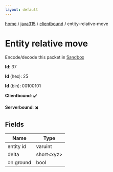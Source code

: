 ```yaml
---
layout: default
---
```


[home](/)  /  [java315](/protocol/java315)  /  [clientbound](/protocol/java315/clientbound)  /  entity-relative-move

# Entity relative move

Encode/decode this packet in [Sandbox](../../../sandbox/java315#clientbound.entity_relative_move)

**Id**: 37

**Id** (hex): 25

**Id** (bin): 00100101

**Clientbound**: ✔️

**Serverbound**: ✖️

## Fields

Name | Type
---|---
entity id | varuint
delta | short&lt;xyz&gt;
on ground | bool
